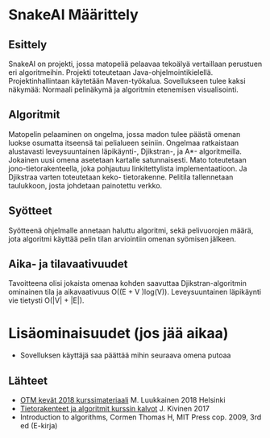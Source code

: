 # SnakeAI Määrittely

## Esittely
SnakeAI on projekti, jossa matopeliä pelaavaa tekoälyä vertaillaan
perustuen eri algoritmeihin. Projekti toteutetaan Java-ohjelmointikielellä.
Projektinhallintaan käytetään Maven-työkalua. Sovellukseen tulee kaksi näkymää:
Normaali pelinäkymä ja algoritmin etenemisen visualisointi.
## Algoritmit
Matopelin pelaaminen on ongelma, jossa madon tulee päästä omenan luokse
osumatta itseensä tai pelialueen seiniin.
Ongelmaa ratkaistaan alustavasti leveysuuntainen
 läpikäynti-, Djikstran-, ja A*-
algoritmeilla. Jokainen uusi omena asetetaan kartalle satunnaisesti.
Mato toteutetaan jono-tietorakenteella, joka pohjautuu linkitettylista
implementaatioon. Ja Djikstraa varten toteutetaan keko-
tietorakenne. Pelitila tallennetaan taulukkoon, josta johdetaan painotettu verkko.
## Syötteet
Syötteenä ohjelmalle annetaan haluttu algoritmi, sekä pelivuorojen määrä,
jota algoritmi käyttää pelin tilan arviointiin omenan syömisen jälkeen.
## Aika- ja tilavaativuudet
Tavoitteena olisi jokaista omenaa kohden saavuttaa Djikstran-algoritmin
ominainen tila ja aikavaativuus O((E + V )log(V)). Leveysuuntainen läpikäynti
vie tietysti O(|V| + |E|).

# Lisäominaisuudet (jos jää aikaa)
- Sovelluksen käyttäjä saa päättää mihin seuraava omena putoaa
## Lähteet
- [OTM kevät 2018 kurssimateriaali](https://github.com/mluukkai/otm-2018/blob/master/web/materiaali.md) M. Luukkainen 2018 Helsinki
- [Tietorakenteet ja algoritmit kurssin kalvot](https://www.cs.helsinki.fi/u/saska/tira.pdf) J. Kivinen 2017
- Introduction to algorithms, Cormen Thomas H, MIT Press cop. 2009, 3rd ed (E-kirja)
